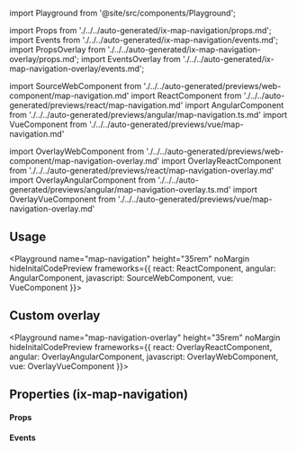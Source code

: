 import Playground from '@site/src/components/Playground';

import Props from './../../auto-generated/ix-map-navigation/props.md';
import Events from './../../auto-generated/ix-map-navigation/events.md';
import PropsOverlay from './../../auto-generated/ix-map-navigation-overlay/props.md';
import EventsOverlay from './../../auto-generated/ix-map-navigation-overlay/events.md';

import SourceWebComponent from './../../auto-generated/previews/web-component/map-navigation.md'
import ReactComponent from './../../auto-generated/previews/react/map-navigation.md'
import AngularComponent from './../../auto-generated/previews/angular/map-navigation.ts.md'
import VueComponent from './../../auto-generated/previews/vue/map-navigation.md'

import OverlayWebComponent from './../../auto-generated/previews/web-component/map-navigation-overlay.md'
import OverlayReactComponent from './../../auto-generated/previews/react/map-navigation-overlay.md'
import OverlayAngularComponent from './../../auto-generated/previews/angular/map-navigation-overlay.ts.md'
import OverlayVueComponent from './../../auto-generated/previews/vue/map-navigation-overlay.md'

## Usage

<Playground
name="map-navigation" height="35rem" noMargin
hideInitalCodePreview
frameworks={{
  react: ReactComponent,
  angular: AngularComponent,
  javascript: SourceWebComponent,
  vue: VueComponent
}}></Playground>

## Custom overlay

<Playground
name="map-navigation-overlay" height="35rem" noMargin
hideInitalCodePreview
frameworks={{
  react: OverlayReactComponent,
  angular: OverlayAngularComponent,
  javascript: OverlayWebComponent,
  vue: OverlayVueComponent
}}></Playground>

## Properties (ix-map-navigation)

#### Props

<Props />

#### Events

<Events />
